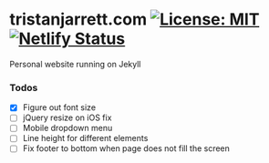 # tristanjarrett.com [![License: MIT](https://img.shields.io/badge/License-MIT-blue.svg)](https://opensource.org/licenses/MIT) [![Netlify Status](https://api.netlify.com/api/v1/badges/11ba40e6-358e-4b63-9b98-fffbaa74a4b4/deploy-status)](https://app.netlify.com/sites/quizzical-keller-a112c4/deploys)

Personal website running on Jekyll

### Todos
- [x] Figure out font size
- [ ] jQuery resize on iOS fix
- [ ] Mobile dropdown menu
- [ ] Line height for different elements
- [ ] Fix footer to bottom when page does not fill the screen

